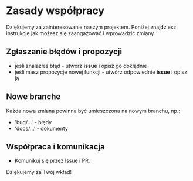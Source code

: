 # Zasady współpracy
Dziękujemy za zainteresowanie naszym projektem. Poniżej znajdziesz instrukcje jak możesz się zaangażować i wprowadzić zmiany.

## Zgłaszanie błędów i propozycji
- jeśli znalazłeś błąd - utwórz **issue** i opisz go dokłądnie
- jeśli masz propozycje nowej funkcji - utwórz odpowiednie **issue** i opisz ją

## Nowe branche 
Każda nowa zmiana powinna być umieszczona na nowym branchu, np.:
- 'bug/...' - błędy
- 'docs/...' - dokumenty

## Współpraca i komunikacja
- Komunikuj się przez Issue i PR.

Dziękujemy za Twój wkład!
